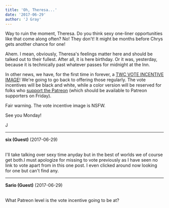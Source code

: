 ```yaml
---
title: 'Oh, Theresa...'
date: '2017-06-29'
author: 'J Gray'
---
```


<p>Way to ruin the moment, Theresa. Do you think sexy one-liner opportunities like that come along often? No! They don't! It might be months before Chrys gets another chance for one!</p><p>Ahem. I mean, obviously, Theresa's feelings matter here and should be talked out to their fullest. After all, it is here birthday. Or it was, yesterday, because it is technically past whatever passes for midnight at the Inn.</p><p>In other news, we have, for the first time in forever, a <a href="http://topwebcomics.com/vote/7721/default.aspx" target="_blank">TWC VOTE INCENTIVE IMAGE</a>! We're going to go back to offering those regularly. The vote incentives will be black and white, while a color version will be reserved for folks who <a href="https://www.patreon.com/user?u=452395" target="_blank">support the Patreon</a> (which should be available to Patreon supporters on Friday).</p><p>Fair warning. The vote incentive image is NSFW.</p><p>See you Monday!</p><p>J</p>

---
**six (Guest)** (2017-06-29)

<br>I'll take talking over sexy time anyday but in the best of worlds we of course get both.I must apologize for missing to vote previously as I have seen no link to vote apart from in this one post. I even clicked around now looking for one but can't find any.&nbsp;

---
**Sario (Guest)** (2017-06-29)

<br> What Patreon level is the vote incentive going to be at?

